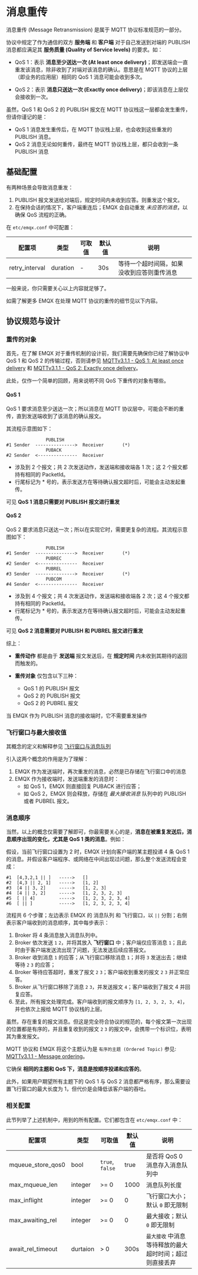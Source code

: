 # 消息重传

消息重传 (Message Retransmission) 是属于 MQTT 协议标准规范的一部分。

协议中规定了作为通信的双方 **服务端** 和 **客户端** 对于自己发送到对端的 PUBLISH 消息都应满足其 **服务质量 (Quality of Service levels)** 的要求。如：

- QoS 1：表示 **消息至少送达一次 (At least once delivery)**；即发送端会一直重发该消息，除非收到了对端对该消息的确认。意思是在 MQTT 协议的上层（即业务的应用层）相同的 QoS 1 消息可能会收到多次。

- QoS 2：表示 **消息只送达一次 (Exactly once delivery)**；即该消息在上层仅会接收到一次。

虽然，QoS 1 和 QoS 2 的 PUBLISH 报文在 MQTT 协议栈这一层都会发生重传，但请你谨记的是：

- QoS 1 消息发生重传后，在 MQTT 协议栈上层，也会收到这些重发的 PUBLISH 消息。
- QoS 2 消息无论如何重传，最终在 MQTT 协议栈上层，都只会收到一条 PUBLISH 消息

## 基础配置

有两种场景会导致消息重发：

1. PUBLISH 报文发送给对端后，规定时间内未收到应答。则重发这个报文。
2. 在保持会话的情况下，客户端重连后；EMQX 会自动重发  *未应答的消息*，以确保 QoS 流程的正确。

在 `etc/emqx.conf` 中可配置：

| 配置项         | 类型      | 可取值 | 默认值  | 说明           |
| -------------- | --------- | ------ | ------- | -------------- |
| retry_interval | duration  | -      | 30s     | 等待一个超时间隔，如果没收到应答则重传消息 |


一般来说，你只需要关心以上内容就足够了。

如需了解更多 EMQX 在处理 MQTT 协议的重传的细节见以下内容。

## 协议规范与设计

### 重传的对象

首先，在了解 EMQX 对于重传机制的设计前，我们需要先确保你已经了解协议中 QoS 1 和 QoS 2 的传输过程，否则请参见 [MQTTv3.1.1 - QoS 1: At least once delivery](http://docs.oasis-open.org/mqtt/mqtt/v3.1.1/os/mqtt-v3.1.1-os.html#_Toc398718101) 和 [MQTTv3.1.1 - QoS 2: Exactly once delivery](http://docs.oasis-open.org/mqtt/mqtt/v3.1.1/os/mqtt-v3.1.1-os.html#_Toc398718102)。

此处，仅作一个简单的回顾，用来说明不同 QoS 下重传的对象有哪些。

#### QoS 1

QoS 1 要求消息至少送达一次；所以消息在 MQTT 协议层中，可能会不断的重传，直到发送端收到了该消息的确认报文。

其流程示意图如下：

```
               PUBLISH
#1 Sender  --------------->  Receiver       (*)
               PUBACK
#2 Sender  <---------------  Receiver
```

- 涉及到 2 个报文；共 2 次发送动作，发送端和接收端各 1 次；这 2 个报文都持有相同的 PacketId。
- 行尾标记为 * 号的，表示发送方在等待确认报文超时后，可能会主动发起重传。


可见 **QoS 1 消息只需要对 PUBLISH 报文进行重发**

#### QoS 2

QoS 2 要求消息只送达一次；所以在实现它时，需要更复杂的流程。其流程示意图如下：

```
               PUBLISH
#1 Sender  --------------->  Receiver       (*)
               PUBREC
#2 Sender  <---------------  Receiver
               PUBREL
#3 Sender  --------------->  Receiver       (*)
               PUBCOM
#4 Sender  <---------------  Receiver
```

- 涉及到 4 个报文；共 4 次发送动作，发送端和接收端各 2 次；这 4 个报文都持有相同的 PacketId。
- 行尾标记为 * 号的，表示发送方在等待确认报文超时后，可能会主动发起重传。

可见 **QoS 2 消息需要对 PUBLISH 和 PUBREL 报文进行重发**

综上：

- **重传动作** 都是由于 **发送端** 报文发送后，在 **规定时间** 内未收到其期待的返回而触发的。

- **重传对象** 仅包含以下三种：
    * QoS 1 的 PUBLISH 报文
    * QoS 2 的 PUBLISH 报文
    * QoS 2 的 PUBREL 报文

当 EMQX 作为 PUBLISH 消息的接收端时，它不需要重发操作


### 飞行窗口与最大接收值

其概念的定义和解释参见 [飞行窗口与消息队列](inflight-window-and-message-queue.md#)

引入这两个概念的作用是为了理解：

1. EMQX 作为发送端时，再次重发的消息，必然是已存储在飞行窗口中的消息
2. EMQX 作为接收端时，发送端重发的消息时：
    - 如 QoS 1，EMQX 则直接回复 PUBACK 进行应答；
    - 如 QoS 2，EMQX 则会释放，存储在 *最大接收消息* 队列中的 PUBLISH 或者 PUBREL 报文。


### 消息顺序

当然，以上的概念仅需要了解即可，你最需要关心的是，**消息在被重复发送后，消息顺序出现的变化，尤其是 QoS 1 类的消息**。例如：

假设，当前飞行窗口设置为 2 时，EMQX 计划向客户端的某主题投递 4 条 QoS 1 的消息。并假设客户端程序、或网络在中间出现过问题，那么整个发送流程会变成：

```
#1  [4,3,2,1 || ]   ----->   []
#2  [4,3 || 2, 1]   ----->   [1, 2]
#3  [4 || 3, 2]     ----->   [1, 2, 3]
#4  [4 || 3, 2]     ----->   [1, 2, 3, 2, 3]
#5  [ || 4]         ----->   [1, 2, 3, 2, 3, 4]
#6  [ || ]          ----->   [1, 2, 3, 2, 3, 4]
```

流程共 6 个步骤；左边表示 EMQX 的 消息队列 和 飞行窗口，以 `||` 分割；右侧表示客户端收到的消息顺序，其中每步表示：

1. Broker 将 4 条消息放入消息队列中。
2. Broker 依次发送 `1` `2`，并将其放入 **飞行窗口** 中；客户端仅应答消息 `1`；且此时由于客户端发送流出现了问题，无法发送后续应答报文。
3. Broker 收到消息 `1` 的应答；从飞行窗口移除消息 `1`；并将 `3` 发送出去；继续等待 `2` `3` 的应答；
4. Broker 等待应答超时，重发了报文 `2` `3`；客户端收到重发的报文 `2` `3` 并正常应答。
5. Broker 从飞行窗口移除了消息 `2` `3`，并发送报文 `4`；客户端收到了报文 4 并回复应答。
6. 至此，所有报文处理完成。客户端收到的报文顺序为 `[1, 2, 3, 2, 3, 4]`，并也依次上报给 MQTT 协议栈的上层。

虽然，存在重复的报文消息。但这是完全符合协议的规范的，每个报文第一次出现的位置都是有序的，并且重复收到的报文 `2` `3` 的报文中，会携带一个标识位，表明其为重发报文。

MQTT 协议和 EMQX 将这个主题认为是 `有序的主题 (Ordered Topic)` 参见: [MQTTv3.1.1 - Message ordering](http://docs.oasis-open.org/mqtt/mqtt/v3.1.1/os/mqtt-v3.1.1-os.html#_Toc398718105)。

它确保 **相同的主题和 QoS 下，消息是按顺序投递和应答的**。

此外，如果用户期望所有主题下的 QoS 1 与 QoS 2 消息都严格有序，那么需要设置飞行窗口的最大长度为 1，但代价是会降低该客户端的吞吐。


### 相关配置

此节列举了上述机制中，用到的所有配置。它们都包含在 `etc/emqx.conf` 中：

| 配置项             | 类型     | 可取值            | 默认值 | 说明                                                    |
| ----------------- | -------- | --------------- | ------ | ------------------------------------------------------- |
| mqueue_store_qos0 | bool     | `true`, `false` | true   | 是否将 QoS 0 消息存入消息队列中                          |
| max_mqueue_len    | integer  | >= 0            | 1000   | 消息队列长度                                            |
| max_inflight      | integer  | >= 0            | 0      | 飞行窗口大小；默认 `0` 即无限制                         |
| max_awaiting_rel  | integer  | >= 0            | 0      | 最大接收；默认 `0` 即无限制                             |
| await_rel_timeout | durtaion | >  0            | 300s   | `最大接收` 中消息等待释放的最大超时时间；超过则直接丢弃 |
